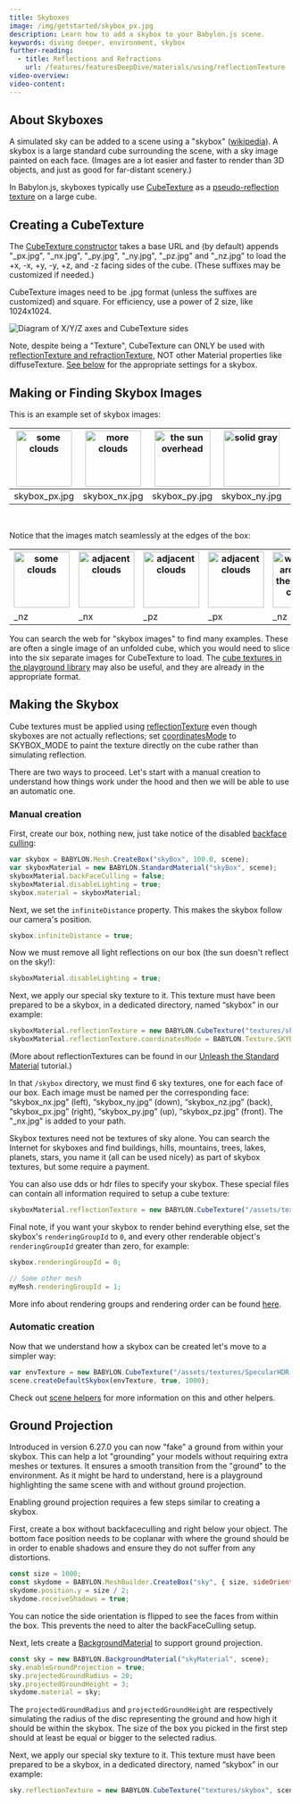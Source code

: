 ```yaml
---
title: Skyboxes
image: /img/getstarted/skybox_px.jpg
description: Learn how to add a skybox to your Babylon.js scene.
keywords: diving deeper, environment, skybox
further-reading:
  - title: Reflections and Refractions
    url: /features/featuresDeepDive/materials/using/reflectionTexture
video-overview:
video-content:
---
```


## About Skyboxes

A simulated sky can be added to a scene using a "skybox" ([wikipedia](<https://en.wikipedia.org/wiki/Skybox_(video_games)>)). A skybox is a large standard cube surrounding the scene, with a sky image painted on each face. (Images are a lot easier and faster to render than 3D objects, and just as good for far-distant scenery.)

In Babylon.js, skyboxes typically use [CubeTexture](/typedoc/classes/babylon.cubetexture) as a [pseudo-reflection texture](#making-the-skybox) on a large cube.

## Creating a CubeTexture

The [CubeTexture constructor](/typedoc/classes/babylon.cubetexture#constructor) takes a base URL and (by default) appends "\_px.jpg", "\_nx.jpg", "\_py.jpg", "\_ny.jpg", "\_pz.jpg" and "\_nz.jpg" to load the +x, -x, +y, -y, +z, and -z facing sides of the cube. (These suffixes may be customized if needed.)

CubeTexture images need to be .jpg format (unless the suffixes are customized) and square. For efficiency, use a power of 2 size, like 1024x1024.

![Diagram of X/Y/Z axes and CubeTexture sides](/img/how_to/Materials/cubetexture1.png)

Note, despite being a "Texture", CubeTexture can ONLY be used with [reflectionTexture and refractionTexture](/features/featuresDeepDive/materials/using/reflectionTexture), NOT other Material properties like diffuseTexture. [See below](#makingtheskybox) for the appropriate settings for a skybox.

## Making or Finding Skybox Images

This is an example set of skybox images:

| <img src="/img/getstarted/skybox_px.jpg" width="100" height="100" alt="some clouds"/> | <img src="/img/getstarted/skybox_nx.jpg" width="100" height="100" alt="more clouds"/> | <img src="/img/getstarted/skybox_py.jpg" width="100" height="100" alt="the sun overhead"/> | <img src="/img/getstarted/skybox_ny.jpg" width="100" height="100" alt="solid gray"/> | <img src="/img/getstarted/skybox_pz.jpg" width="100" height="100" alt="more clouds"/> | <img src="/img/getstarted/skybox_nz.jpg" width="100" height="100" alt="more clouds"/> |
| :-----------------------------------------------------------------------------------: | :-----------------------------------------------------------------------------------: | :----------------------------------------------------------------------------------------: | :----------------------------------------------------------------------------------: | :-----------------------------------------------------------------------------------: | :-----------------------------------------------------------------------------------: |
|                                     skybox_px.jpg                                     |                                     skybox_nx.jpg                                     |                                       skybox_py.jpg                                        |                                    skybox_ny.jpg                                     |                                     skybox_pz.jpg                                     |                                     skybox_nz.jpg                                     |

<br/>

Notice that the images match seamlessly at the edges of the box:

<table><tbody>
<tr>
  <th style={{padding: 10}}><img src="/img/getstarted/skybox_nz.jpg" width="100" height="100" alt="some clouds"/></th>
  <th style={{padding: 10}}><img src="/img/getstarted/skybox_nx.jpg" width="100" height="100" alt="adjacent clouds"/></th>
  <th style={{padding: 10}}><img src="/img/getstarted/skybox_pz.jpg" width="100" height="100" alt="adjacent clouds"/></th>
  <th style={{padding: 10}}><img src="/img/getstarted/skybox_px.jpg" width="100" height="100" alt="adjacent clouds"/></th>
  <th style={{padding: 10}}><img src="/img/getstarted/skybox_nz.jpg" width="100" height="100" alt="wrapping around to the original clouds"/></th>
</tr>
<tr>
  <td>_nz</td>
  <td>_nx</td>
  <td>_pz</td>
  <td>_px</td>
  <td>_nz (again)</td>
</tr>
</tbody></table>
<p></p>

You can search the web for "skybox images" to find many examples. These are often a single image of an unfolded cube, which you would need to slice into the six separate images for CubeTexture to load. The [cube textures in the playground library](/toolsAndResources/assetLibraries/availableTextures#cubetextures) may also be useful, and they are already in the appropriate format.

## Making the Skybox

Cube textures must be applied using [reflectionTexture](/features/featuresDeepDive/materials/using/reflectionTexture) even though skyboxes are not actually reflections; set [coordinatesMode](/typedoc/classes/babylon.texture#coordinatesmode) to SKYBOX_MODE to paint the texture directly on the cube rather than simulating reflection.

There are two ways to proceed. Let's start with a manual creation to understand how things work under the hood and then we will be able to use an automatic one.

### Manual creation
First, create our box, nothing new, just take notice of the disabled [backface culling](https://en.wikipedia.org/wiki/Back-face_culling):
```javascript
var skybox = BABYLON.Mesh.CreateBox("skyBox", 100.0, scene);
var skyboxMaterial = new BABYLON.StandardMaterial("skyBox", scene);
skyboxMaterial.backFaceCulling = false;
skyboxMaterial.disableLighting = true;
skybox.material = skyboxMaterial;
```

Next, we set the `infiniteDistance` property. This makes the skybox follow our camera's position.
```javascript
skybox.infiniteDistance = true;
```

Now we must remove all light reflections on our box (the sun doesn't reflect on the sky!):
```javascript
skyboxMaterial.disableLighting = true;
```

Next, we apply our special sky texture to it. This texture must have been prepared to be a skybox, in a dedicated directory, named “skybox” in our example:
```javascript
skyboxMaterial.reflectionTexture = new BABYLON.CubeTexture("textures/skybox", scene);
skyboxMaterial.reflectionTexture.coordinatesMode = BABYLON.Texture.SKYBOX_MODE;
```
(More about reflectionTextures can be found in our [Unleash the Standard Material](https://www.eternalcoding.com/babylon-js-unleash-the-standardmaterial-for-your-babylon-js-game/) tutorial.)

In that `/skybox` directory, we must find 6 sky textures, one for each face of our box. Each image must be named per the corresponding face: “skybox_nx.jpg” (left), “skybox_ny.jpg” (down), “skybox_nz.jpg” (back), “skybox_px.jpg” (right), “skybox_py.jpg” (up), “skybox_pz.jpg” (front). The "\_nx.jpg" is added to your path.

Skybox textures need not be textures of sky alone. You can search the Internet for skyboxes and find buildings, hills, mountains, trees, lakes, planets, stars, you name it (all can be used nicely) as part of skybox textures, but some require a payment.

You can also use dds or hdr files to specify your skybox. These special files can contain all information required to setup a cube texture:

```javascript
skyboxMaterial.reflectionTexture = new BABYLON.CubeTexture("/assets/textures/SpecularHDR.dds", scene);
```

Final note, if you want your skybox to render behind everything else, set the skybox's `renderingGroupId` to `0`, and every other renderable object's `renderingGroupId` greater than zero, for example:
```javascript
skybox.renderingGroupId = 0;

// Some other mesh
myMesh.renderingGroupId = 1;
```

More info about rendering groups and rendering order can be found [here](/features/featuresDeepDive/materials/advanced/transparent_rendering).

<Playground id="#UU7RQ#1" title="Simple Skybox Example" description="Simple example of how to add a skybox to your scene." image="/img/playgroundsAndNMEs/divingDeeperEnvironmentSkybox1.jpg"/>

### Automatic creation
Now that we understand how a skybox can be created let's move to a simpler way:

```javascript
var envTexture = new BABYLON.CubeTexture("/assets/textures/SpecularHDR.dds", scene);
scene.createDefaultSkybox(envTexture, true, 1000);
```

<Playground id="#BH23ZD#1" title="Playground Example Skybox Helper" description="Simple example of using the Skybox Helper." image="/img/playgroundsAndNMEs/divingDeeperEnvironmentIntro1.jpg" isMain={true} category="Environment"/>

Check out [scene helpers](/features/featuresDeepDive/scene/fastBuildWorld#environmental-helper) for more information on this and other helpers.

## Ground Projection

Introduced in version 6.27.0 you can now "fake" a ground from within your skybox. This can help a lot "grounding" your models without requiring extra meshes or textures. It ensures a smooth transition from the "ground" to the environment. As it might be hard to understand, here is a playground highlighting the same scene with and without ground projection.

<Playground id="#25JK74#0" title="Ground Projection Playground" description="Simple example of using Ground Projection." image="/img/playgroundsAndNMEs/divingDeeperSkyboxGroundProjection.jpg" category="Environment"/>

Enabling ground projection requires a few steps similar to creating a skybox.

First, create a box without backfaceculling and right below your object. The bottom face position needs to be coplanar with where the ground should be in order to enable shadows and ensure they do not suffer from any distortions.
```javascript
const size = 1000;
const skydome = BABYLON.MeshBuilder.CreateBox("sky", { size, sideOrientation: BABYLON.Mesh.BACKSIDE }, scene);
skydome.position.y = size / 2;
skydome.receiveShadows = true;
```

You can notice the side orientation is flipped to see the faces from within the box. This prevents the need to alter the backFaceCulling setup.

Next, lets create a [BackgroundMaterial](/features/featuresDeepDive/environment/backgroundMaterial) to support ground projection.
```javascript
const sky = new BABYLON.BackgroundMaterial("skyMaterial", scene);
sky.enableGroundProjection = true;
sky.projectedGroundRadius = 20;
sky.projectedGroundHeight = 3;
skydome.material = sky;
```

The `projectedGroundRadius` and `projectedGroundHeight` are respectively simulating the radius of the disc representing the ground and how high it should be within the skybox. The size of the box you picked in the first step should at least be equal or bigger to the selected radius.

Next, we apply our special sky texture to it. This texture must have been prepared to be a skybox, in a dedicated directory, named “skybox” in our example:
```javascript
sky.reflectionTexture = new BABYLON.CubeTexture("textures/skybox", scene);
```
